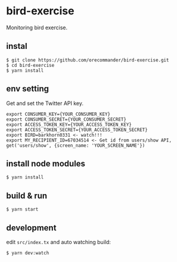 # bird-exercise

Monitoring bird exercise.

## instal

```
$ git clone https://github.com/orecommander/bird-exercise.git
$ cd bird-exercise
$ yarn install
```

## env setting

Get and set the Twitter API key.

```
export CONSUMER_KEY={YOUR_CONSUMER_KEY}
export CONSUMER_SECRET={YOUR_CONSUMER_SECRET}
export ACCESS_TOKEN_KEY={YOUR_ACCESS_TOKEN_KEY}
export ACCESS_TOKEN_SECRET={YOUR_ACCESS_TOKEN_SECRET}
export BIRD=barkhorn0331 <- watch!!!
export MY_RECIPIENT_ID=67034514 <- Get id from users/show API, get('users/show', {screen_name: 'YOUR_SCREEN_NAME'})
```

## install node modules

```
$ yarn install
```

## build & run

```
$ yarn start
```

## development

edit `src/index.tx` and auto watching build:

```
$ yarn dev:watch
```
